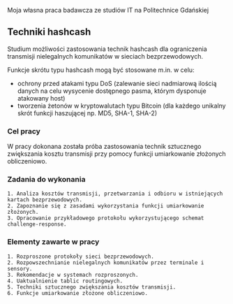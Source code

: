 Moja własna praca badawcza ze studiów IT na Politechnice Gdańskiej
## Techniki hashcash

Studium możliwości zastosowania technik hashcash dla ograniczenia transmisji nielegalnych komunikatów w sieciach bezprzewodowych.

Funkcje skrótu typu hashcash mogą być stosowane m.in. w celu:
* ochrony przed atakami typu DoS (zalewanie sieci nadmiarową ilością danych na celu wysycenie dostępnego pasma, którym dysponuje atakowany host)
* tworzenia żetonów w kryptowalutach typu Bitcoin (dla każdego unikalny skrót funkcji haszującej np. MD5, SHA-1, SHA-2)

### Cel pracy

W pracy dokonana została próba zastosowania technik sztucznego zwiększania kosztu transmisji przy pomocy funkcji umiarkowanie złożonych obliczeniowo.  

### Zadania do wykonania

```
1. Analiza kosztów transmisji, przetwarzania i odbioru w istniejących kartach bezprzewodowych. 
2. Zapoznanie się z zasadami wykorzystania funkcji umiarkowanie złożonych. 
3. Opracowanie przykładowego protokołu wykorzystującego schemat challenge-response.
```

### Elementy zawarte w pracy

```
1. Rozproszone protokoły sieci bezprzewodowych.
2. Rozpowszechnianie nielegalnych komunikatów przez terminale i sensory.
3. Rekomendacje w systemach rozproszonych.
4. Uaktualnienie tablic routingowych.
5. Techniki sztucznego zwiększania kosztów transmisji.
6. Funkcje umiarkowanie złożone obliczeniowo.
```
